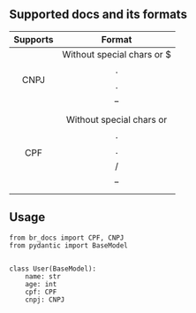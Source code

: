 ## Supported docs and its formats

| Supports |                   Format                    |
|:--------:|:-------------------------------------------:|
|   CNPJ   |   Without special chars or $$$.$$$.$$$-$$   |
|   CPF    | Without special chars or $$.$$$.$$$/$$$$-$$ |

## Usage 

``` 
from br_docs import CPF, CNPJ
from pydantic import BaseModel


class User(BaseModel): 
    name: str
    age: int
    cpf: CPF
    cnpj: CNPJ
```
